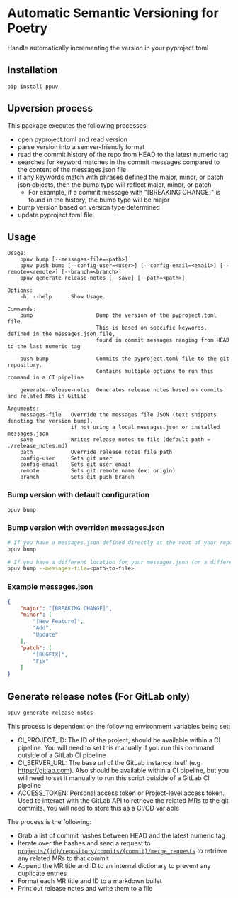 # Automatic Semantic Versioning for Poetry

Handle automatically incrementing the version in your pyproject.toml

## Installation

```
pip install ppuv
```

## Upversion process

This package executes the following processes:
- open pyproject.toml and read version
- parse version into a semver-friendly format
- read the commit history of the repo from HEAD to the latest numeric tag
- searches for keyword matches in the commit messages compared to the content of the messages.json file
- if any keywords match with phrases defined the major, minor, or patch json objects, then the bump type will reflect major, minor, or patch
    - For example, if a commit message with "[BREAKING CHANGE]" is found in the history, the bump type will be major
- bump version based on version type determined
- update pyproject.toml file

## Usage

```
Usage:
    ppuv bump [--messages-file=<path>]
    ppuv push-bump [--config-user=<user>] [--config-email=<email>] [--remote=<remote>] [--branch=<branch>]
    ppuv generate-release-notes [--save] [--path=<path>]

Options:
    -h, --help      Show Usage.

Commands:
    bump                    Bump the version of the pyproject.toml file. 
                            This is based on specific keywords, defined in the messages.json file, 
                            found in commit messages ranging from HEAD to the last numeric tag
    
    push-bump               Commits the pyproject.toml file to the git repository.
                            Contains multiple options to run this command in a CI pipeline

    generate-release-notes  Generates release notes based on commits and related MRs in GitLab

Arguments:
    messages-file   Override the messages file JSON (text snippets denoting the version bump), 
                    if not using a local messages.json or installed messages.json
    save            Writes release notes to file (default path = ./release_notes.md)
    path            Override release notes file path
    config-user     Sets git user
    config-email    Sets git user email
    remote          Sets git remote name (ex: origin)
    branch          Sets git push branch
```

### Bump version with default configuration

```bash
ppuv bump
```

### Bump version with overriden messages.json

```bash
# If you have a messages.json defined directly at the root of your repository
ppuv bump

# If you have a different location for your messages.json (or a different filename)
ppuv bump --messages-file=<path-to-file>
```

### Example messages.json

```json
{
    "major": "[BREAKING CHANGE]",
    "minor": [
        "[New Feature]",
        "Add",
        "Update"
    ],
    "patch": [
        "[BUGFIX]",
        "Fix"
    ]
}
```

## Generate release notes (For GitLab only)

```bash
ppuv generate-release-notes
```

This process is dependent on the following environment variables being set:
- CI_PROJECT_ID: The ID of the project, should be available within a CI pipeline. 
    You will need to set this manually if you run this command outside of a GitLab CI pipeline
- CI_SERVER_URL: The base url of the GitLab instance itself (e.g https://gitlab.com). 
    Also should be available within a CI pipeline, but you will need to set it manually to run this script outside of a GitLab CI pipeline
- ACCESS_TOKEN: Personal access token or Project-level access token. 
    Used to interact with the GitLab API to retrieve the related MRs to the git commits. You will need to store this as a CI/CD variable

The process is the following:

- Grab a list of commit hashes between HEAD and the latest numeric tag
- Iterate over the hashes and send a request to 
    [`projects/{id}/repository/commits/{commit}/merge_requests`](https://docs.gitlab.com/ee/api/commits.html#list-merge-requests-associated-with-a-commit)
    to retrieve any related MRs to that commit
- Append the MR title and ID to an internal dictionary to prevent any duplicate entries
- Format each MR title and ID to a markdown bullet
- Print out release notes and write them to a file